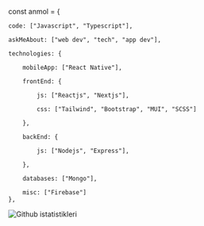 const anmol = {

    code: ["Javascript", "Typescript"],
	
    askMeAbout: ["web dev", "tech", "app dev"],
	
    technologies: {
	
        mobileApp: ["React Native"],
		
        frontEnd: {
		
            js: ["Reactjs", "Nextjs"],
			
            css: ["Tailwind", "Bootstrap", "MUI", "SCSS"]
			
        },
		
        backEnd: {
		
            js: ["Nodejs", "Express"],
			
        },
		
        databases: ["Mongo"],
		
        misc: ["Firebase"]
    },



![Github istatistikleri]( https://github-readme-stats.vercel.app/api?username=hsynerkl&theme=highcontrast&show_icons=true&count_private=true )
